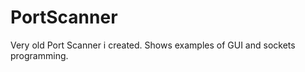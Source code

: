 PortScanner
===========

Very old Port Scanner i created. Shows examples of GUI and sockets programming.
